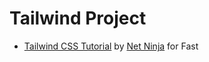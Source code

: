 # Tailwind Project

-   [Tailwind CSS Tutorial](https://www.youtube.com/watch?v=bxmDnn7lrnk&list=PL4cUxeGkcC9gpXORlEHjc5bgnIi5HEGhw) by [Net Ninja](https://www.youtube.com/@NetNinja) for Fast

